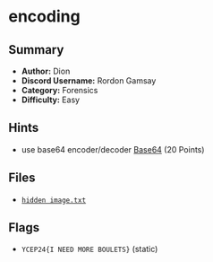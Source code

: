 # encoding

## Summary
- **Author:** Dion
- **Discord Username:** Rordon Gamsay
- **Category:** Forensics
- **Difficulty:** Easy

## Hints
- use base64 encoder/decoder [Base64](https://www.base64decode.org/) (20 Points)

## Files
- [`hidden image.txt`](dist/hidden%20image.txt)

## Flags
- `YCEP24{I NEED MORE BOULETS}` (static)
